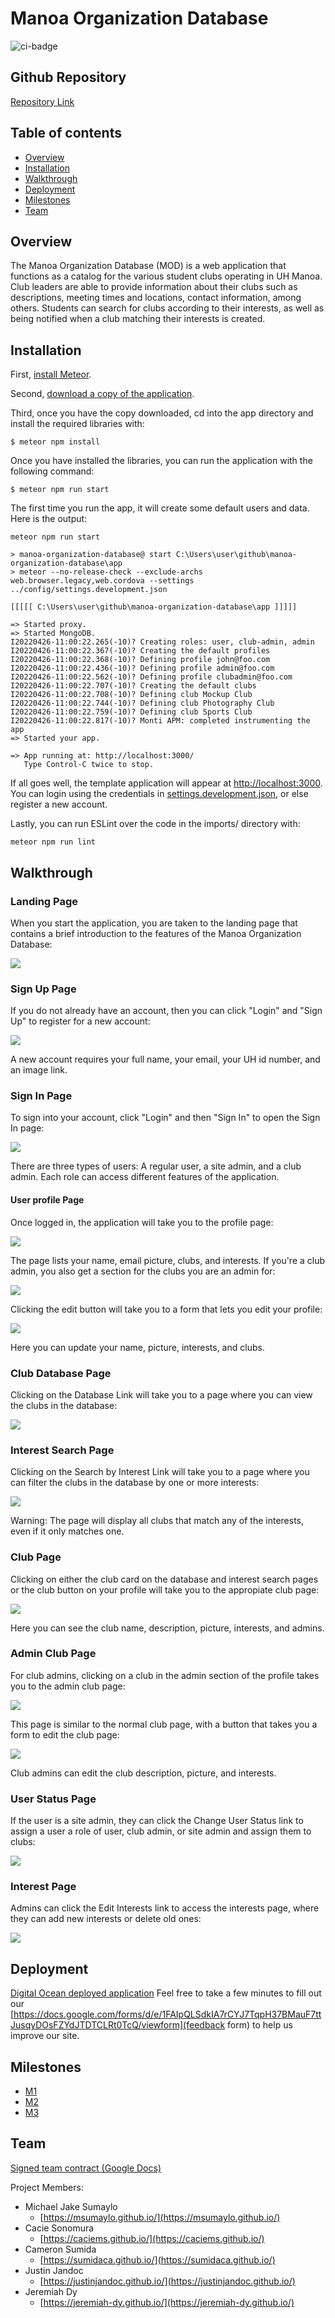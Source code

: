 # Manoa Organization Database

![ci-badge](https://github.com/manoa-organization-database/manoa-organization-database/workflows/ci-manoa-organization-database/badge.svg)

## Github Repository
[Repository Link](https://github.com/manoa-organization-database/manoa-organization-database)

## Table of contents

* [Overview](#overview)
* [Installation](#installation)
* [Walkthrough](#walkthrough)
* [Deployment](#deployment)
* [Milestones](#milestones)
* [Team](#team)

## Overview

The Manoa Organization Database (MOD) is a web application that functions as a catalog for the various student clubs operating in UH Manoa. Club leaders are able to provide information about their clubs such as descriptions, meeting times and locations, contact information, among others. Students can search for clubs according to their interests, as well as being notified when a club matching their interests is created. 

## Installation

First, [install Meteor](https://www.meteor.com/install).

Second, [download a copy of the application](https://github.com/manoa-organization-database/manoa-organization-database).

Third, once you have the copy downloaded, cd into the app directory and install the required libraries with:

```
$ meteor npm install
```

Once you have installed the libraries, you can run the application with the following command:

```
$ meteor npm run start
```

The first time you run the app, it will create some default users and data. Here is the output:

```
meteor npm run start

> manoa-organization-database@ start C:\Users\user\github\manoa-organization-database\app
> meteor --no-release-check --exclude-archs web.browser.legacy,web.cordova --settings ../config/settings.development.json

[[[[[ C:\Users\user\github\manoa-organization-database\app ]]]]]

=> Started proxy.
=> Started MongoDB.
I20220426-11:00:22.265(-10)? Creating roles: user, club-admin, admin
I20220426-11:00:22.367(-10)? Creating the default profiles
I20220426-11:00:22.368(-10)? Defining profile john@foo.com
I20220426-11:00:22.436(-10)? Defining profile admin@foo.com
I20220426-11:00:22.562(-10)? Defining profile clubadmin@foo.com
I20220426-11:00:22.707(-10)? Creating the default clubs
I20220426-11:00:22.708(-10)? Defining club Mockup Club
I20220426-11:00:22.744(-10)? Defining club Photography Club
I20220426-11:00:22.759(-10)? Defining club Sports Club
I20220426-11:00:22.817(-10)? Monti APM: completed instrumenting the app
=> Started your app.

=> App running at: http://localhost:3000/
   Type Control-C twice to stop.   
```

If all goes well, the template application will appear at [http://localhost:3000](http://localhost:3000).  You can login using the credentials in [settings.development.json](https://github.com/manoa-organization-database/manoa-organization-database/blob/master/config/settings.development.json), or else register a new account.

Lastly, you can run ESLint over the code in the imports/ directory with:

```
meteor npm run lint
```

## Walkthrough

### Landing Page

When you start the application, you are taken to the landing page that contains a brief introduction to the features of the Manoa Organization Database:

![](doc/landing-page.png)

### Sign Up Page

If you do not already have an account, then you can click "Login" and "Sign Up" to register for a new account:

![](doc/sign-up-page.png)

A new account requires your full name, your email, your UH id number, and an image link.

### Sign In Page

To sign into your account, click "Login" and then "Sign In" to open the Sign In page:

![](doc/login-page.png)

There are three types of users: A regular user, a site admin, and a club admin. Each role can access different features of the application.

#### User profile Page

Once logged in, the application will take you to the profile page:

![](doc/user-profile.png)

The page lists your name, email picture, clubs, and interests. If you're a club admin, you also get a section for the clubs you are an admin for:

![](doc/club-admin-profile.png)

Clicking the edit button will take you to a form that lets you edit your profile:

![](doc/edit-user-profile.png)

Here you can update your name, picture, interests, and clubs.

### Club Database Page

Clicking on the Database Link will take you to a page where you can view the clubs in the database:

![](doc/club-database.png)

### Interest Search Page

Clicking on the Search by Interest Link will take you to a page where you can filter the clubs in the database by one or more interests:

![](doc/interest-search.png)

Warning: The page will display all clubs that match any of the interests, even if it only matches one.

### Club Page

Clicking on either the club card on the database and interest search pages or the club button on your profile will take you to the appropiate club page:

![](doc/club-page.png)

Here you can see the club name, description, picture, interests, and admins.

### Admin Club Page

For club admins, clicking on a club in the admin section of the profile takes you to the admin club page:

![](doc/club-admin-home-page.png)

This page is similar to the normal club page, with a button that takes you a form to edit the club page:

![](doc/edit-club-page.png)

Club admins can edit the club description, picture, and interests.

### User Status Page

If the user is a site admin, they can click the Change User Status link to assign a user a role of user, club admin, or site admin and assign them to clubs:

![](doc/user-status.png)

### Interest Page

Admins can click the Edit Interests link to access the interests page, where they can add new interests or delete old ones:

![](doc/interest-page.png)


## Deployment
[Digital Ocean deployed application](https://manoa-organization-database.xyz/)
Feel free to take a few minutes to fill out our [https://docs.google.com/forms/d/e/1FAIpQLSdkIA7rCYJ7TqpH37BMauF7ttJusqyDOsFZYdJTDTCLRt0TcQ/viewform](feedback form) to help us improve our site.

## Milestones
* [M1](https://github.com/manoa-organization-database/manoa-organization-database/projects/1)
* [M2](https://github.com/manoa-organization-database/manoa-organization-database/projects/3)
* [M3](https://github.com/manoa-organization-database/manoa-organization-database/projects/4)

## Team
[Signed team contract (Google Docs)](https://docs.google.com/document/d/1UChPYIE-sgugvcdFsXJEnXW9ANwPD44ScJRYUDkU3s4/edit?usp=sharing)

Project Members:
* Michael Jake Sumaylo
  * [https://msumaylo.github.io/](https://msumaylo.github.io/) 
* Cacie Sonomura
  * [https://caciems.github.io/](https://caciems.github.io/)
* Cameron Sumida
  * [https://sumidaca.github.io/](https://sumidaca.github.io/)
* Justin Jandoc
  * [https://justinjandoc.github.io/](https://justinjandoc.github.io/)
* Jeremiah Dy
  * [https://jeremiah-dy.github.io/](https://jeremiah-dy.github.io/)
